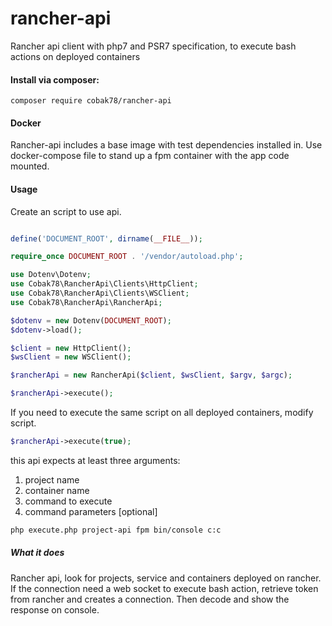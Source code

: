 # rancher-api

Rancher api client with php7 and PSR7 specification, to execute bash actions on deployed containers

#### Install via composer:
    composer require cobak78/rancher-api

#### Docker
Rancher-api includes a base image with test dependencies installed in.
Use docker-compose file to stand up a fpm container with the app code mounted.

#### Usage
Create an script to use api.

```php

define('DOCUMENT_ROOT', dirname(__FILE__));

require_once DOCUMENT_ROOT . '/vendor/autoload.php';

use Dotenv\Dotenv;
use Cobak78\RancherApi\Clients\HttpClient;
use Cobak78\RancherApi\Clients\WSClient;
use Cobak78\RancherApi\RancherApi;

$dotenv = new Dotenv(DOCUMENT_ROOT);
$dotenv->load();

$client = new HttpClient();
$wsClient = new WSClient();

$rancherApi = new RancherApi($client, $wsClient, $argv, $argc);

$rancherApi->execute();

```

If you need to execute the same script on all deployed containers, modify script.

```php
$rancherApi->execute(true);
```

this api expects at least three arguments:
1. project name
2. container name
3. command to execute
4. command parameters [optional]
 
```bash
php execute.php project-api fpm bin/console c:c
```


##### What it does

Rancher api, look for projects, service and containers deployed on rancher. If the connection need a web socket to execute bash action, retrieve token from rancher and creates a connection. Then decode and show the response on console.
